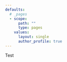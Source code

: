 ```yaml
---
defaults:
  # _pages
  - scope:
      path: ""
      type: pages
    values:
      layout: single
      author_profile: true
---
```


Test

